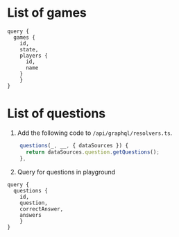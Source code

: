 # List of games

```
query { 
  games {
  	id, 
    state, 
    players {
      id, 
      name
    }
	} 
}
```

# List of questions

1. Add the following code to `/api/graphql/resolvers.ts`.

```javascript
    questions(_, __, { dataSources }) {
      return dataSources.question.getQuestions();
    }, 
```

2. Query for questions in playground

```
query { 
  questions {
  	id, 
    question, 
    correctAnswer, 
    answers 
	} 
}
```
